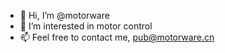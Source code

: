 - 👋 Hi, I’m @motorware
- 👀 I’m interested in motor control
- 📫 Feel free to contact me, pub@motorware.cn

<!---
motorware/motorware is a ✨ special ✨ repository because its `README.md` (this file) appears on your GitHub profile.
You can click the Preview link to take a look at your changes.
--->
